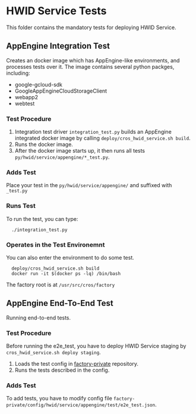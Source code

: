 # HWID Service Tests
This folder contains the mandatory tests for deploying HWID Service.


## AppEngine Integration Test
Creates an docker image which has AppEngine-like environments, and processes
tests over it. The image contains several python packges, including:
  - google-gcloud-sdk
  - GoogleAppEngineCloudStorageClient
  - webapp2
  - webtest

### Test Procedure
1. Integration test driver `integration_test.py` builds an AppEngine integrated
   docker image by calling `deploy/cros_hwid_service.sh build`.
2. Runs the docker image.
3. After the docker image starts up, it then runs all tests
  `py/hwid/service/appengine/*_test.py`.

### Adds Test
Place your test in the `py/hwid/service/appengine/` and suffixed with `_test.py`

### Runs Test
To run the test, you can type:
```
  ./integration_test.py
```


### Operates in the Test Environemnt
You can also enter the environment to do some test.
```
  deploy/cros_hwid_service.sh build
  docker run -it $(docker ps -lq) /bin/bash
```
The factory root is at `/usr/src/cros/factory`


## AppEngine End-To-End Test
Running end-to-end tests.

### Test Procedure
Before running the e2e_test, you have to deploy HWID Service staging by
`cros_hwid_service.sh deploy staging`.
1. Loads the test config in [factory-private][1] repository.
2. Runs the tests described in the config.

### Adds Test
To add tests, you have to modify config file
`factory-private/config/hwid/service/appengine/test/e2e_test.json`.

[1]: https://chrome-internal.googlesource.com/chromeos/platform/factory-private
